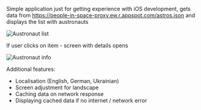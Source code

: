 Simple application just for getting experience with iOS development, gets data from https://people-in-space-proxy.ew.r.appspot.com/astros.json
and displays the list with austronauts

![Austronaut list](https://github.com/sergiy-tikhonov/peoples-in-space-ios/assets/58865580/b6421f88-e91f-4315-968c-01451a6f3432)

If user clicks on item - screen with details opens

![Austronaut info](https://github.com/sergiy-tikhonov/peoples-in-space-ios/assets/58865580/f024c370-879f-4475-8f46-11609ad38db0)

Additional features:
- Localisation (English, German, Ukrainian)
- Screen adjustment for landscape
- Caching data on network response
- Displaying cached data if no internet / network error
